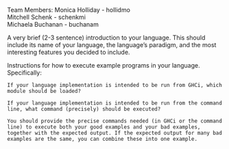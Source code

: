 Team Members:
Monica Holliday - hollidmo  
Mitchell Schenk - schenkmi  
Michaela Buchanan - buchanam  

A very brief (2-3 sentence) introduction to your language. This should include its name of your language, the language’s paradigm, and the most interesting features you decided to include.

Instructions for how to execute example programs in your language. Specifically:

    If your language implementation is intended to be run from GHCi, which module should be loaded?

    If your language implementation is intended to be run from the command line, what command (precisely) should be executed?

    You should provide the precise commands needed (in GHCi or the command line) to execute both your good examples and your bad examples, together with the expected output. If the expected output for many bad examples are the same, you can combine these into one example.
